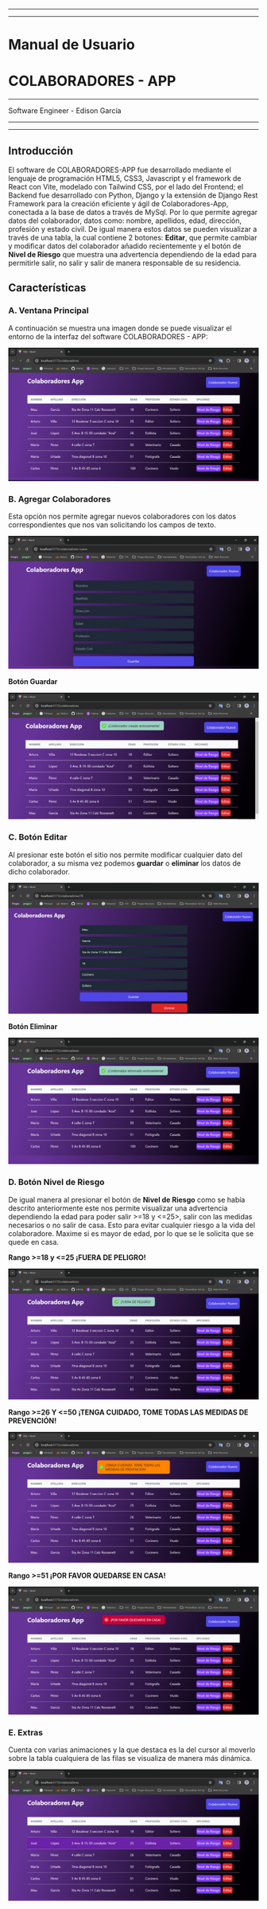 
---
---

# Manual de Usuario
# COLABORADORES - APP

---

Software Engineer - Edison García

---
---

## Introducción
El software de COLABORADORES-APP fue desarrollado mediante el lenguaje de programación HTML5, CSS3, Javascript y el framework de React con Vite, modelado con Tailwind CSS, por el lado del Frontend; el Backend fue desarrollado con Python, Django y la extensión de Django Rest Framework para la creación eficiente y ágil de Colaboradores-App, conectada a la base de datos a través de MySql. Por lo que permite agregar datos del colaborador, datos como: nombre, apellidos, edad, dirección, profesión y estado civil.  De igual manera estos datos se pueden visualizar a través de una tabla, la cual contiene 2 botones: **Editar**, que permite cambiar y modificar datos del colaborador añadido recientemente y el botón de **Nivel de Riesgo** que muestra una advertencia dependiendo de la edad para permitirle salir, no salir y salir de manera responsable de su residencia.

## Características
### A. Ventana Principal
A continuación se muestra una imagen donde se puede visualizar el entorno de la interfaz del software COLABORADORES - APP:

![VPrincipal](images/venprincipal.png "Ventana Principal")

### B. Agregar Colaboradores
Esta opción nos permite agregar nuevos colaboradores con los datos correspondientes que nos van solicitando los campos de texto.

![buttonAgregarColab](images/agregarcolab.png "Botón Agregar Colaborador")

**Botón Guardar**

![buttonAgregadoColab](images/AgregadoColab.png "Botón Guardar")

### C. Botón Editar
Al presionar este botón el sitio nos permite modificar cualquier dato del colaborador, a su misma vez podemos **guardar** o **eliminar** los datos de dicho colaborador.

![buttonEditar](images/editarcolab.png "Botón Editar")

**Botón Eliminar**

![buttonEliminar](images/eliminarcolab.png "Botón Eliminar")

### D. Botón Nivel de Riesgo
De igual manera al presionar el botón de **Nivel de Riesgo** como se había descrito anteriormente este nos permite visualizar una advertencia dependiendo la edad para poder salir >=18 y <=25>, salir con las medidas necesarios o no salir de casa.  Esto para evitar cualquier riesgo a la vida del colaboradore.  Maxime si es mayor de edad, por lo que se le solicita que se quede en casa.

**Rango >=18 y <=25 ¡FUERA DE PELIGRO!**

![buttonNivelRiesgo](images/rango1.png "Botón Nivel Riesgo Rango 1")

**Rango >=26 Y <=50 ¡TENGA CUIDADO, TOME TODAS LAS MEDIDAS DE PREVENCIÓN!**

![buttonNivelRiesgo](images/rango2.png "Botón Nivel Riesgo Rango 2")

**Rango >=51 ¡POR FAVOR QUEDARSE EN CASA!**

![buttonNivelRiesgo](images/rango3.png "Botón Nivel Riesgo Rango 3")

### E. Extras

Cuenta con varias animaciones y la que destaca es la del cursor al moverlo sobre la tabla cualquiera de las filas se visualiza de manera más dinámica.

![extra](images/animacion.png "Animación fila")
